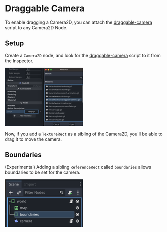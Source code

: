 # Draggable Camera

To enable dragging a Camera2D, you can attach the [draggable-camera](../../fox/behaviours/draggable-camera.gd) script to any Camera2D Node.

## Setup

Create a `Camera2D` node, and look for the [draggable-camera](../../fox/behaviours/draggable-camera.gd) script to it from the Inspector.

<img title="nesting app/scene" width="250px" src="../../assets/docs/draggable-attach-script.png"/>

Now, if you add a `TextureRect` as a sibling of the Camera2D, you'll be able to drag it to move the camera.

## Boundaries

(Experimental) Adding a sibling `ReferenceRect` called `boundaries` allows boundaries to be set for the camera.

<img title="nesting app/scene" width="250px" src="../../assets/docs/draggable-boundaries.png"/>
